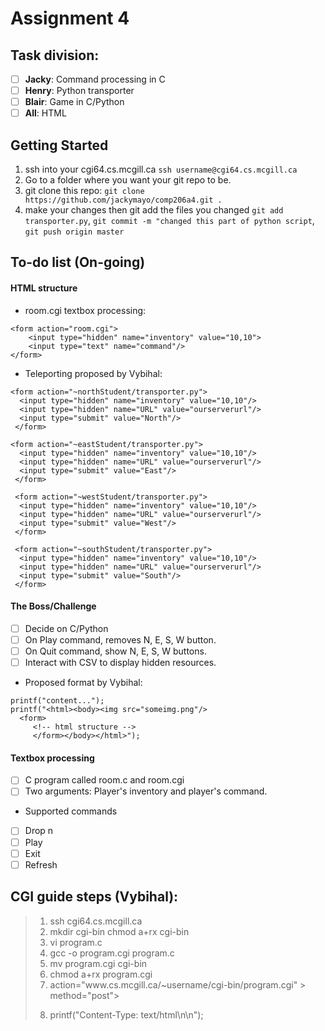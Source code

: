 # Assignment 4 

## Task division:
- [ ] **Jacky**: Command processing in C
- [ ] **Henry**: Python transporter
- [ ] **Blair**: Game in C/Python
- [ ] **All**: HTML
## Getting Started

1. ssh into your cgi64.cs.mcgill.ca `ssh username@cgi64.cs.mcgill.ca`
2. Go to a folder where you want your git repo to be.
3. git clone this repo: `git clone https://github.com/jackymayo/comp206a4.git .`
4. make your changes then git add the files you changed `git add transporter.py`, `git commit -m "changed this part of python script`, `git push origin master`

## To-do list (On-going)

#### HTML structure
* room.cgi textbox processing:
~~~~~
<form action="room.cgi">
    <input type="hidden" name="inventory" value="10,10">
    <input type="text" name="command"/>
</form>
~~~~~
* Teleporting proposed by Vybihal:
~~~~~~
<form action="~northStudent/transporter.py">
  <input type="hidden" name="inventory" value="10,10"/>
  <input type="hidden" name="URL" value="ourserverurl"/>
  <input type="submit" value="North"/>
 </form>
 
<form action="~eastStudent/transporter.py">
  <input type="hidden" name="inventory" value="10,10"/>
  <input type="hidden" name="URL" value="ourserverurl"/>
  <input type="submit" value="East"/>
 </form>
 
 <form action="~westStudent/transporter.py">
  <input type="hidden" name="inventory" value="10,10"/>
  <input type="hidden" name="URL" value="ourserverurl"/>
  <input type="submit" value="West"/>
 </form>
 
 <form action="~southStudent/transporter.py">
  <input type="hidden" name="inventory" value="10,10"/>
  <input type="hidden" name="URL" value="ourserverurl"/>
  <input type="submit" value="South"/>
 </form>
 ~~~~~~~
 
#### The Boss/Challenge
- [ ] Decide on C/Python
- [ ] On Play command, removes N, E, S, W button.
- [ ] On Quit command, show N, E, S, W buttons.
- [ ] Interact with CSV to display hidden resources.
* Proposed format by Vybihal: 
~~~~~
printf("content...");
printf("<html><body><img src="someimg.png"/> 
  <form>
     <!-- html structure -->
     </form></body></html>");
~~~~~
#### Textbox processing
- [ ] C program called room.c and room.cgi
- [ ] Two arguments: Player's inventory and player's command.
* Supported commands
- [ ] Drop n
- [ ] Play
- [ ] Exit
- [ ] Refresh

## CGI guide steps (Vybihal):  
> 1. ssh cgi64.cs.mcgill.ca
> 2. mkdir cgi-bin
>     chmod a+rx cgi-bin
> 3. vi program.c
> 4. gcc -o program.cgi program.c
> 5. mv program.cgi cgi-bin
> 6. chmod a+rx program.cgi
> 7. <form > action="www.cs.mcgill.ca/~username/cgi-bin/program.cgi" > method="post">
> 8. printf("Content-Type: text/html\n\n");
